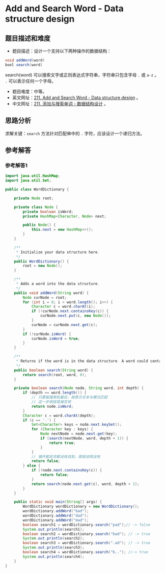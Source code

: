 # Add and Search Word - Data structure design

## 题目描述和难度
+ 题目描述：设计一个支持以下两种操作的数据结构：
```java
void addWord(word)
bool search(word)
```
search(word) 可以搜索文字或正则表达式字符串，字符串只包含字母 `.` 或 `a-z` 。 `.` 可以表示任何一个字母。
+ 题目难度：中等。
+ 英文网址：[211. Add and Search Word - Data structure design](https://leetcode.com/problems/add-and-search-word-data-structure-design/description/)  。
+ 中文网址：[211. 添加与搜索单词 - 数据结构设计](https://leetcode-cn.com/problems/add-and-search-word-data-structure-design/description/)  。
## 思路分析
求解关键：`search` 方法针对匹配串中的 `.` 字符，应该设计一个递归方法。


## 参考解答
### 参考解答1

```java
import java.util.HashMap;
import java.util.Set;

public class WordDictionary {

    private Node root;

    private class Node {
        private boolean isWord;
        private HashMap<Character, Node> next;

        public Node() {
            this.next = new HashMap<>();
        }
    }

    /**
     * Initialize your data structure here.
     */
    public WordDictionary() {
        root = new Node();
    }

    /**
     * Adds a word into the data structure.
     */
    public void addWord(String word) {
        Node curNode = root;
        for (int i = 0; i < word.length(); i++) {
            Character c = word.charAt(i);
            if (!curNode.next.containsKey(c)) {
                curNode.next.put(c, new Node());
            }
            curNode = curNode.next.get(c);
        }
        if (!curNode.isWord) {
            curNode.isWord = true;
        }
    }

    /**
     * Returns if the word is in the data structure. A word could contain the dot character '.' to represent any one letter.
     */
    public boolean search(String word) {
        return search(root, word, 0);
    }

    private boolean search(Node node, String word, int depth) {
        if (depth == word.length()) {
            // 只要能搜索到最后，就表示文本与模式匹配
            // 这一步很容易被忽视
            return node.isWord;
        }
        Character c = word.charAt(depth);
        if (c == '.') {
            Set<Character> keys = node.next.keySet();
            for (Character key : keys) {
                Node nextNode = node.next.get(key);
                if (search(nextNode, word, depth + 1)) {
                    return true;
                }
            }
            // 循环都走完都没有找到，那就说明没有
            return false;
        } else {
            if (!node.next.containsKey(c)) {
                return false;
            }
            return search(node.next.get(c), word, depth + 1);
        }
    }

    public static void main(String[] args) {
        WordDictionary wordDictionary = new WordDictionary();
        wordDictionary.addWord("bad");
        wordDictionary.addWord("dad");
        wordDictionary.addWord("mad");
        boolean search1 = wordDictionary.search("pad");// -> false
        System.out.println(search1);
        boolean search2 = wordDictionary.search("bad"); // -> true
        System.out.println(search2);
        boolean search3 = wordDictionary.search(".ad"); // -> true
        System.out.println(search3);
        boolean search4 = wordDictionary.search("b.."); //-> true
        System.out.println(search4);
    }
}
```